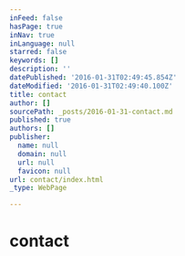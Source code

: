```yaml
---
inFeed: false
hasPage: true
inNav: true
inLanguage: null
starred: false
keywords: []
description: ''
datePublished: '2016-01-31T02:49:45.854Z'
dateModified: '2016-01-31T02:49:40.100Z'
title: contact
author: []
sourcePath: _posts/2016-01-31-contact.md
published: true
authors: []
publisher:
  name: null
  domain: null
  url: null
  favicon: null
url: contact/index.html
_type: WebPage

---
```

# contact